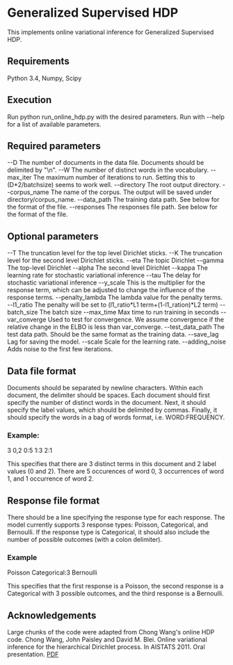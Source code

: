 # Generalized Supervised HDP
This implements online variational inference for Generalized Supervised HDP.

## Requirements
Python 3.4, Numpy, Scipy

## Execution
Run python run_online_hdp.py with the desired parameters. Run with --help for a list of available parameters.

## Required parameters
--D The number of documents in the data file. Documents should be delimited by "\n".
--W The number of distinct words in the vocabulary.
--max_iter The maximum number of iterations to run. Setting this to (D*2/batchsize) seems to work well.
--directory The root output directory.
--corpus_name  The name of the corpus. The output will be saved under directory/corpus_name.
--data_path The training data path. See below for the format of the file.
--responses The responses file path. See below for the format of the file.

## Optional parameters
--T The truncation level for the top level Dirichlet sticks.
--K The truncation level for the second level Dirichlet sticks.
--eta The topic Dirichlet
--gamma The top-level Dirichlet
--alpha The second level Dirichlet
--kappa The learning rate for stochastic variational inference
--tau The delay for stochastic variational inference
--y_scale This is the multiplier for the response term, which can be adjusted to change the influence of the response terms.
--penalty_lambda The lambda value for the penalty terms.
--l1_ratio The penalty will be set to (l1_ratio*L1 term+(1-l1_ration)*L2 term)
--batch_size The batch size
--max_time Max time to run training in seconds
--var_converge Used to test for convergence. We assume convergence if the relative change in the ELBO is less than var_converge.
--test_data_path The test data path. Should be the same format as the training data.
--save_lag Lag for saving the model.
--scale Scale for the learning rate.
--adding_noise Adds noise to the first few iterations.

## Data file format
Documents should be separated by newline characters. Within each document, the delimiter should be spaces. Each document should first specify the number of distinct words in the document. Next, it should specify the label values, which should be delimited by commas. Finally, it should specify the words in a bag of words format, i.e. WORD:FREQUENCY.

### Example:
3 0,2 0:5 1:3 2:1

This specifies that there are 3 distinct terms in this document and 2 label values (0 and 2). There are 5 occurences of word 0, 3 occurrences of word 1, and 1 occurrence of word 2.

## Response file format
There should be a line specifying the response type for each response. The model currently supports 3 response types: Poisson, Categorical, and Bernoulli. If the response type is Categorical, it should also include the number of possible outcomes (with a colon delimiter).

### Example
Poisson
Categorical:3
Bernoulli

This specifies that the first response is a Poisson, the second response is a Categorical with 3 possible outcomes, and the third response is a Bernoulli.

## Acknowledgements
Large chunks of the code were adapted from Chong Wang's online HDP code.
Chong Wang, John Paisley and David M. Blei. Online variational inference for the hierarchical Dirichlet process. In AISTATS 2011. Oral presentation. [PDF](http://www.cs.princeton.edu/~chongw/papers/WangPaisleyBlei2011.pdf)
